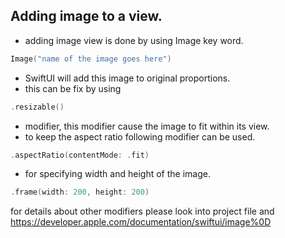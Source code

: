 ## Adding image to a view.

- adding image view is done by using Image key word.
``` swift
Image("name of the image goes here")
```
- SwiftUI will add this image to original proportions.
- this can be fix by using 
``` swift
.resizable()
```
- modifier, this modifier cause the image to fit within its view.
- to keep the aspect ratio following modifier can be used.
``` swift
.aspectRatio(contentMode: .fit)
```
- for specifying width and height of the image.
``` swift
.frame(width: 200, height: 200)
```

for details about other modifiers please look into project file and https://developer.apple.com/documentation/swiftui/image%0D